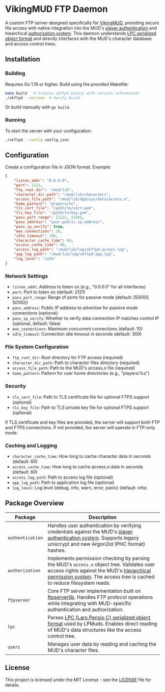 # VikingMUD FTP Daemon

A custom FTP server designed specifically for [VikingMUD](https://www.vikingmud.org), providing secure file access with native integration into the MUD's [player authentication](docs/player_authentication.md) and hiearchical [authorization system](docs/viking_access_tree.md). This daemon understands [LPC serialized object format](https://github.com/mmcdole/viking-ftpd/blob/main/docs/lpc_object_format.md) and directly interfaces with the MUD's character database and access control trees.


## Installation

### Building
Requires Go 1.19 or higher. Build using the provided Makefile:

```bash
make build   # Creates vkftpd binary with version information
./vkftpd --version  # Verify build
```

Or build manually with `go build`.

### Running
To start the server with your configuration:

```bash
./vkftpd --config config.json
```

## Configuration

Create a configuration file in JSON format. Example:

```json
{
    "listen_addr": "0.0.0.0",
    "port": 2121,
    "ftp_root_dir": "/mud/lib",
    "character_dir_path": "/mud/lib/characters",
    "access_file_path": "/mud/lib/dgd/sys/data/access.o",
    "home_pattern": "players/%s",
    "tls_cert_file": "/path/to/cert.pem",
    "tls_key_file": "/path/to/key.pem",
    "pasv_port_range": [2122, 2150],
    "pasv_address": "your.public.ip.address",
    "pasv_ip_verify": true,
    "max_connections": 10,
    "idle_timeout": 300,
    "character_cache_time": 60,
    "access_cache_time": 60,
    "access_log_path": "/mud/lib/log/vkftpd-access.log",
    "app_log_path": "/mud/lib/log/vkftpd-app.log",
    "log_level": "info"
}
```

### Network Settings
- `listen_addr`: Address to listen on (e.g., "0.0.0.0" for all interfaces)
- `port`: Port to listen on (default: 2121)
- `pasv_port_range`: Range of ports for passive mode (default: [50000, 50100])
- `pasv_address`: Public IP address to advertise for passive mode connections (optional)
- `pasv_ip_verify`: Whether to verify data connection IP matches control IP (optional, default: false)
- `max_connections`: Maximum concurrent connections (default: 10)
- `idle_timeout`: Connection idle timeout in seconds (default: 300)

### File System Configuration
- `ftp_root_dir`: Root directory for FTP access (required)
- `character_dir_path`: Path to character files directory (required)
- `access_file_path`: Path to the MUD's access.o file (required)
- `home_pattern`: Pattern for user home directories (e.g., "players/%s")

### Security
- `tls_cert_file`: Path to TLS certificate file for optional FTPS support (optional)
- `tls_key_file`: Path to TLS private key file for optional FTPS support (optional)

If TLS certificate and key files are provided, the server will support both FTP and FTPS connections. If not provided, the server will operate in FTP-only mode.

### Caching and Logging
- `character_cache_time`: How long to cache character data in seconds (default: 60)
- `access_cache_time`: How long to cache access.o data in seconds (default: 60)
- `access_log_path`: Path to access log file (optional)
- `app_log_path`: Path to application log file (optional)
- `log_level`: Log level (debug, info, warn, error, panic) (default: info)

## Package Overview

| Package | Description |
|---------|------------|
| `authentication` | Handles user authentication by verifying credentials against the MUD's [player authentication system](docs/player_authentication.md). Supports legacy unixcrypt and new Argon2id (PHC format) hashes. |
| `authorization` | Implements permission checking by parsing the MUD's `access.o` object tree. Validates user access rights against the MUD's [hierarchical permission system](docs/viking_access_tree.md). The access tree is cached to reduce filesystem reads. |
| `ftpserver` | Core FTP server implementation built on [ftpserverlib](https://github.com/fclairamb/ftpserverlib). Handles FTP protocol operations while integrating with MUD-specific authentication and authorization. |
| `lpc` | Parses [LPC (Lars Pensjo C) serialized object format](https://github.com/mmcdole/viking-ftpd/blob/main/docs/lpc_object_format.md) used by LPMuds. Enables direct reading of MUD's data structures like the access control tree. |
| `users` | Manages user data by reading and caching the MUD's character files.  |

## License

This project is licensed under the MIT License - see the [LICENSE](LICENSE) file for details.
